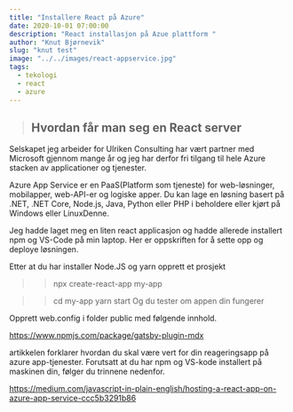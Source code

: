 ```yaml
---
title: "Installere React på Azure"
date: 2020-10-01 07:00:00
description: "React installasjon på Azue plattform "
author: "Knut Bjørnevik"
slug: "knut test"
image: "../../images/react-appservice.jpg"
tags:
  - tekologi
  - react
  - azure
---
```


>## Hvordan får man seg en React server

Selskapet jeg arbeider for Ulriken Consulting har vært partner med 
Microsoft gjennom mange år og jeg har derfor fri tilgang til hele Azure stacken av applicationer og tjenester. 

Azure App Service er en PaaS(Platform som tjeneste) for web-løsninger, mobilapper, web-API-er og logiske apper. Du kan lage en løsning basert på .NET, .NET Core, Node.js, Java, Python eller PHP i beholdere eller kjørt på Windows eller LinuxDenne. 

Jeg hadde laget meg en liten react applicasjon og hadde allerede installert npm og VS-Code på min laptop.
Her er oppskriften for å sette opp og deploye løsningen.

 Etter at du har installer Node.JS og yarn opprett et prosjekt 
 >>npx create-react-app my-app

>>   cd my-app
>>   yarn start     Og du tester om appen din fungerer

Opprett  web.config  i folder public med følgende innhold.

https://www.npmjs.com/package/gatsby-plugin-mdx

 artikkelen forklarer hvordan du skal være vert for din reageringsapp på azure app-tjenester. Forutsatt at du har npm og VS-kode installert på maskinen din, følger du trinnene nedenfor.

https://medium.com/javascript-in-plain-english/hosting-a-react-app-on-azure-app-service-ccc5b3291b86
